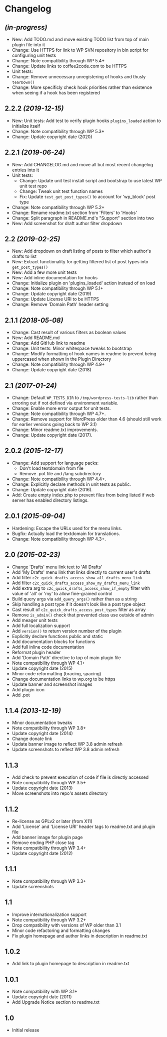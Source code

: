 # Changelog

## _(in-progress)_
* New: Add TODO.md and move existing TODO list from top of main plugin file into it
* Change: Use HTTPS for link to WP SVN repository in bin script for configuring unit tests
* Change: Note compatibility through WP 5.4+
* Change: Update links to coffee2code.com to be HTTPS
* Unit tests:
*    Change: Remove unnecessary unregistering of hooks and thusly `tearDown()`
*    Change: More specificly check hook priorities rather than existence when seeing if a hook has been registered

## 2.2.2 _(2019-12-15)_
* New: Unit tests: Add test to verify plugin hooks `plugins_loaded` action to initialize itself
* Change: Note compatibility through WP 5.3+
* Change: Update copyright date (2020)

## 2.2.1 _(2019-06-24)_
* New: Add CHANGELOG.md and move all but most recent changelog entries into it
* Unit tests:
    * Change: Update unit test install script and bootstrap to use latest WP unit test repo
    * Change: Tweak unit test function names
    * Fix: Update `test_get_post_types()` to account for 'wp_block' post type
* Change: Note compatibility through WP 5.2+
* Change: Rename readme.txt section from 'Filters' to 'Hooks'
* Change: Split paragraph in README.md's "Support" section into two
* New: Add screenshot for draft author filter dropdown

## 2.2 _(2019-02-25)_
* New: Add dropdown on draft listing of posts to filter which author's drafts to list
* New: Extract functionality for getting filtered list of post types into `get_post_types()`
* New: Add a few more unit tests
* New: Add inline documentation for hooks
* Change: Initialize plugin on 'plugins_loaded' action instead of on load
* Change: Note compatibility through WP 5.1+
* Change: Update copyright date (2019)
* Change: Update License URI to be HTTPS
* Change: Remove 'Domain Path' header setting

## 2.1.1 _(2018-05-08)_
* Change: Cast result of various filters as boolean values
* New: Add README.md
* Change: Add GitHub link to readme
* Change: Unit tests: Minor whitespace tweaks to bootstrap
* Change: Modify formatting of hook names in readme to prevent being uppercased when shown in the Plugin Directory
* Change: Note compatibility through WP 4.9+
* Change: Update copyright date (2018)

## 2.1 _(2017-01-24)_
* Change: Default `WP_TESTS_DIR` to `/tmp/wordpress-tests-lib` rather than erroring out if not defined via environment variable.
* Change: Enable more error output for unit tests.
* Change: Note compatibility through WP 4.7+.
* Change: Remove support for WordPress older than 4.6 (should still work for earlier versions going back to WP 3.1)
* Change: Minor readme.txt improvements.
* Change: Update copyright date (2017).

## 2.0.2 _(2015-12-17)_
* Change: Add support for language packs:
    * Don't load textdomain from file
    * Remove .pot file and /lang subdirectory
* Change: Note compatibility through WP 4.4+.
* Change: Explicitly declare methods in unit tests as public.
* Change: Update copyright date (2016).
* Add: Create empty index.php to prevent files from being listed if web server has enabled directory listings.

## 2.0.1 _(2015-09-04)_
* Hardening: Escape the URLs used for the menu links.
* Bugfix: Actually load the textdomain for translations.
* Change: Note compatibility through WP 4.3+.

## 2.0 _(2015-02-23)_
* Change 'Drafts' menu link text to 'All Drafts'
* Add 'My Drafts' menu link that links directly to current user's drafts
* Add filter `c2c_quick_drafts_access_show_all_drafts_menu_link`
* Add filter `c2c_quick_drafts_access_show_my_drafts_menu_link`
* Add extra arg to `c2c_quick_drafts_access_show_if_empty` filter with value of 'all' or 'my' to allow fine-grained control
* Build query args via `add_query_args()` rather than as a string
* Skip handling a post type if it doesn't look like a post type object
* Cast result of `c2c_quick_drafts_access_post_types` filter as array
* Remove `is_admin()` check that prevented class use outside of admin
* Add meager unit tests
* Add full localization support
* Add `version()` to return version number of the plugin
* Explicitly declare functions public and static
* Add documentation blocks for functions
* Add full inline code documentation
* Reformat plugin header
* Add 'Domain Path' directive to top of main plugin file
* Note compatibility through WP 4.1+
* Update copyright date (2015)
* Minor code reformatting (bracing, spacing)
* Change documentation links to wp.org to be https
* Update banner and screenshot images
* Add plugin icon
* Add .pot

## 1.1.4 _(2013-12-19)_
* Minor documentation tweaks
* Note compatibility through WP 3.8+
* Update copyright date (2014)
* Change donate link
* Update banner image to reflect WP 3.8 admin refresh
* Update screenshots to reflect WP 3.8 admin refresh

## 1.1.3
* Add check to prevent execution of code if file is directly accessed
* Note compatibility through WP 3.5+
* Update copyright date (2013)
* Move screenshots into repo's assets directory

## 1.1.2
* Re-license as GPLv2 or later (from X11)
* Add 'License' and 'License URI' header tags to readme.txt and plugin file
* Add banner image for plugin page
* Remove ending PHP close tag
* Note compatibility through WP 3.4+
* Update copyright date (2012)

## 1.1.1
* Note compatibility through WP 3.3+
* Update screenshots

## 1.1
* Improve internationalization support
* Note compatibility through WP 3.2+
* Drop compatibility with versions of WP older than 3.1
* Minor code refactoring and formatting changes
* Fix plugin homepage and author links in description in readme.txt

## 1.0.2
* Add link to plugin homepage to description in readme.txt

## 1.0.1
* Note compatibility with WP 3.1+
* Update copyright date (2011)
* Add Upgrade Notice section to readme.txt

## 1.0
* Initial release
